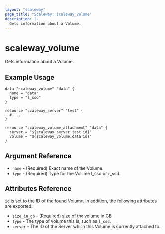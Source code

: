 ```yaml
---
layout: "scaleway"
page_title: "Scaleway: scaleway_volume"
description: |-
  Gets information about a Volume.
---
```


# scaleway_volume

Gets information about a Volume.

## Example Usage

```hcl
data "scaleway_volume" "data" {
  name = "data"
  type = "l_ssd"
}

resource "scaleway_server" "test" {
  # ...
}

resource "scaleway_volume_attachment" "data" {
  server = "${scaleway_server.test.id}"
  volume = "${scaleway_volume.data.id}"
}
```

## Argument Reference

* `name` - (Required) Exact name of the Volume.
* `type` - (Required) Type for the Volume l_ssd or r_ssd.

## Attributes Reference

`id` is set to the ID of the found Volume. In addition, the following attributes
are exported:


* `size_in_gb` - (Required) size of the volume in GB
* `type` - The type of volume this is, such as `l_ssd`.
* `server` - The ID of the Server which this Volume is currently attached to.
